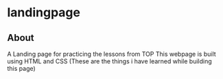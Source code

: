 # landingpage
## About
A Landing page for practicing the lessons from TOP 
This webpage is built using HTML and CSS (These are the things i have learned while building this page)

